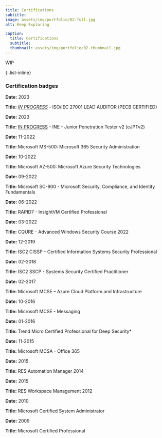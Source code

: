 ```yaml
---
title: Certifications
subtitle: 
image: assets/img/portfolio/02-full.jpg
alt: Keep Exploring

caption:
  title: Certifications
  subtitle: 
  thumbnail: assets/img/portfolio/02-thumbnail.jpg
---
```

 WIP

{:.list-inline}
### Certification badges

**Date:** 2023

**Title:** *<u>IN PROGRESS</u>* - ISO/IEC 27001 LEAD AUDITOR (PECB CERTIFIED)


**Date:** 2023

**Title:** <u>IN PROGRESS</u> - INE - Junior Penetration Tester v2 (eJPTv2)


**Date:** 11-2022

**Title:** Microsoft MS-500: Microsoft 365 Security Administration


**Date:** 10-2022

**Title:** Microsoft AZ-500: Microsoft Azure Security Technologies


**Date:** 09-2022

**Title:** Microsoft SC-900 - Microsoft Security, Compliance, and Identity Fundamentals


**Date:** 06-2022

**Title:** RAPID7 - InsightVM Certified Professional


**Date:** 03-2022

**Title:** CQURE - Advanced Windows Security Course 2022


**Date:** 12-2019

**Title:** ISC2 CISSP – Certified Information Systems Security Professional


**Date:** 02-2018

**Title:**  ISC2 SSCP - Systems Security Certified Practitioner


**Date:** 02-2017

**Title:** Microsoft MCSE – Azure Cloud Platform and Infrastructure


**Date:** 10-2016

**Title:**  Microsoft MCSE - Messaging


**Date:** 01-2016

**Title:** Trend Micro Certified Professional for Deep Security*


**Date:** 11-2015

**Title:** Microsoft MCSA - Office 365


**Date:** 2015

**Title:** RES Automation Manager 2014


**Date:** 2015

**Title:** RES Workspace Management 2012


**Date:** 2010

**Title:** Microsoft Certified System Administrator


**Date:** 2009

**Title:** Microsoft Certified Professional



